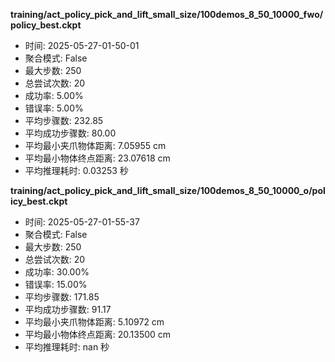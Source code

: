**training/act_policy_pick_and_lift_small_size/100demos_8_50_10000_fwo/policy_best.ckpt**
- 时间: 2025-05-27-01-50-01
- 聚合模式: False
- 最大步数: 250
- 总尝试次数: 20
- 成功率: 5.00%
- 错误率: 5.00%
- 平均步骤数: 232.85
- 平均成功步骤数: 80.00
- 平均最小夹爪物体距离: 7.05955 cm
- 平均最小物体终点距离: 23.07618 cm
- 平均推理耗时: 0.03253 秒

**training/act_policy_pick_and_lift_small_size/100demos_8_50_10000_o/policy_best.ckpt**
- 时间: 2025-05-27-01-55-37
- 聚合模式: False
- 最大步数: 250
- 总尝试次数: 20
- 成功率: 30.00%
- 错误率: 15.00%
- 平均步骤数: 171.85
- 平均成功步骤数: 91.17
- 平均最小夹爪物体距离: 5.10972 cm
- 平均最小物体终点距离: 20.13500 cm
- 平均推理耗时: nan 秒

